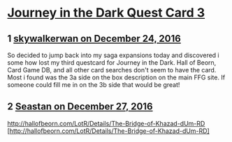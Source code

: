 # [Journey in the Dark Quest Card 3](https://community.fantasyflightgames.com/topic/237840-journey-in-the-dark-quest-card-3/)

## 1 [skywalkerwan on December 24, 2016](https://community.fantasyflightgames.com/topic/237840-journey-in-the-dark-quest-card-3/?do=findComment&comment=2558054)

So decided to jump back into my saga expansions today and discovered i some how lost my third questcard for Journey in the Dark. Hall of Beorn, Card Game DB, and all other card searches don't seem to have the card. Most i found was the 3a side on the box description on the main FFG site. If someone could fill me in on the 3b side that would be great!

## 2 [Seastan on December 27, 2016](https://community.fantasyflightgames.com/topic/237840-journey-in-the-dark-quest-card-3/?do=findComment&comment=2560995)

http://hallofbeorn.com/LotR/Details/The-Bridge-of-Khazad-dUm-RD [http://hallofbeorn.com/LotR/Details/The-Bridge-of-Khazad-dUm-RD]

